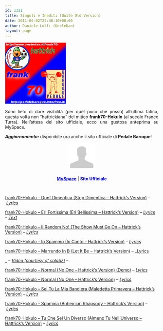 ```yaml
---
id: 1321
title: Singoli e Inediti (Quite Old Version)
date: 2011-06-02T22:40:10+00:00
author: Daniele Lolli (UncleDan)
layout: page
---
```

<img class="aligncenter" style="width: 200px; height: 200px;" src="/files/frank70/Singoli e Inediti (Quite Old Version)/banner.png" alt="banner" />

<p style="text-align: justify;">
  Sono lieto di dare visibilità (per quel poco che posso) all&#8217;ultima fatica, questa volta non &#8220;hattrickiana&#8221; del mitico <strong>frank70-Hokulo</strong> (al secolo Franco Turra). Nell&#8217;attesa del sito ufficiale, ecco una gustosa anteprima su MySpace.
</p>

<p style="text-align: justify;">
  <strong><em>Aggiornamento:</em></strong> disponibile ora anche il sito ufficiale di <strong>Pedale Baroque</strong>!
</p>

<p style="text-align: center;">
  <img class="aligncenter" src="/frank70-hattrick-music/m_55eeff5e88128cbfd0e2d46fac681838.png" alt="" />
</p>

<p style="text-align: center;">
  <a title="Pedale Baroque - Balumba Tombo Reloaded - MySpace" href="http://www.myspace.com/pedalebaroque" target="_blank"><strong><span style="color: #0000ff;">MySpace</span></strong></a> | <strong><span style="color: #0000ff;">Sito Ufficiale</span></strong>
</p>

&nbsp;

<a href="/files/frank70/Singoli e Inediti (Quite Old Version)/frank70-Hokulo - Dunf Dimentica (Stop Dimentica - Hattrick's Version).mp3" target="_blank">frank70-Hokulo &#8211; Dunf Dimentica (Stop Dimentica &#8211; Hattrick&#8217;s Version)</a> &#8211; _<a href="/files/frank70/Singoli e Inediti (Quite Old Version)/frank70-Hokulo - Dunf Dimentica (Stop Dimentica - Hattrick's Version).html" target="_blank">Lyrics</a>_

<a href="/files/frank70/Singoli e Inediti (Quite Old Version)/frank70-Hokulo - Eri Fortissima (Eri Bellissima - Hattrick's Version).mp3" target="_blank">frank70-Hokulo &#8211; Eri Fortissima (Eri Bellissima &#8211; Hattrick&#8217;s Version)</a> &#8211; _<a href="/files/frank70/Singoli e Inediti (Quite Old Version)/frank70-Hokulo - Eri Fortissima (Eri Bellissima - Hattrick's Version).html" target="_blank">Lyrics</a> &#8211;_ _<a href="/files/frank70/Singoli e Inediti (Quite Old Version)/frank70-Hokulo - Eri Fortissima (Singolo).txt" target="_blank">Text</a>_

<a href="/files/frank70/Singoli e Inediti (Quite Old Version)/frank70-Hokulo - Il Random No! (The Show Must Go On - Hattrick's Version).mp3" target="_blank">frank70-Hokulo &#8211; Il Random No! (The Show Must Go On &#8211; Hattrick&#8217;s Version)</a> &#8211; _<a href="/files/frank70/Singoli e Inediti (Quite Old Version)/frank70-Hokulo - Il Random No! (The Show Must Go On - Hattrick's Version).html" target="_blank">Lyrics</a>_

<a href="/files/frank70/Singoli e Inediti (Quite Old Version)/frank70-Hokulo - Io Spammo (Io Canto - Hattrick's Version).mp3" target="_blank">frank70-Hokulo &#8211; Io Spammo (Io Canto &#8211; Hattrick&#8217;s Version)</a> &#8211; _<a href="/files/frank70/Singoli e Inediti (Quite Old Version)/frank70-Hokulo - Io Spammo (Io Canto - Hattrick's Version).html" target="_blank">Lyrics</a>_

<a href="/files/frank70/Singoli e Inediti (Quite Old Version)/frank70-Hokulo - Marrundo In B (Let It Be - Hattrick's Version).mp3" target="_blank">frank70-Hokulo &#8211; Marrundo In B (Let It Be &#8211; Hattrick&#8217;s Version)</a> &#8211; _<a href="/files/frank70/Singoli e Inediti (Quite Old Version)/frank70-Hokulo - Marrundo In B (Let It Be - Hattrick's Version).html" target="_blank">Lyrics</a>
  
_  _&#8211; <a title="Marrundo in B - Video" href="http://www.youtube.com/watch?v=lAYE0Vp7kBY" target="_blank">Video (courtesy of salabz)</a> &#8211;_

_<a href="/files/frank70/Singoli e Inediti (Quite Old Version)/frank70-Hokulo - Marrundo In B (Let It Be - Hattrick's Version).html" target="_blank"></a>_

<a href="/files/frank70/Singoli e Inediti (Quite Old Version)/frank70-Hokulo - Normal (No One - Hattrick's Version) (Demo).mp3" target="_blank">frank70-Hokulo &#8211; Normal (No One &#8211; Hattrick&#8217;s Version) (Demo)</a> &#8211; _<a href="/files/frank70/Singoli e Inediti (Quite Old Version)/frank70-Hokulo - Normal (No One - Hattrick's Version).html" target="_blank">Lyrics</a>_

<a href="/files/frank70/Singoli e Inediti (Quite Old Version)/frank70-Hokulo - Normal (No One - Hattrick's Version).mp3" target="_blank">frank70-Hokulo &#8211; Normal (No One &#8211; Hattrick&#8217;s Version)</a> &#8211; _<a href="/files/frank70/Singoli e Inediti (Quite Old Version)/frank70-Hokulo - Normal (No One - Hattrick's Version).html" target="_blank">Lyrics</a>_

<a href="/files/frank70/Singoli e Inediti (Quite Old Version)/frank70-Hokulo - Sei Tu La Mia Bandiera (Maledetta Primavera - Hattrick's Version).mp3" target="_blank">frank70-Hokulo &#8211; Sei Tu La Mia Bandiera (Maledetta Primavera &#8211; Hattrick&#8217;s Version)</a> &#8211; _<a href="/files/frank70/Singoli e Inediti (Quite Old Version)/frank70-Hokulo - Sei Tu La Mia Bandiera (Maledetta Primavera - Hattrick's Version).html" target="_blank">Lyrics</a>_

<a href="/files/frank70/Singoli e Inediti (Quite Old Version)/frank70-Hokulo - Spamma (Bohemian Rhapsody - Hattrick's Version).mp3" target="_blank">frank70-Hokulo &#8211; Spamma (Bohemian Rhapsody &#8211; Hattrick&#8217;s Version)</a> &#8211; _<a href="/files/frank70/Singoli e Inediti (Quite Old Version)/frank70-Hokulo - Spamma (Bohemian Rhapsody - Hattrick's Version).html" target="_blank">Lyrics</a>_

<a href="/files/frank70/Singoli e Inediti (Quite Old Version)/frank70-Hokulo - Tu Che Sei Un Diverso (Almeno Tu Nell'Universo - Hattrick's Version).mp3" target="_blank">frank70-Hokulo &#8211; Tu Che Sei Un Diverso (Almeno Tu Nell&#8217;Universo &#8211; Hattrick&#8217;s Version)</a> &#8211; _<a href="/files/frank70/Singoli e Inediti (Quite Old Version)/frank70-Hokulo - Tu Che Sei Un Diverso (Almeno Tu Nell'Universo - Hattrick's Version).html" target="_blank">Lyrics</a>_